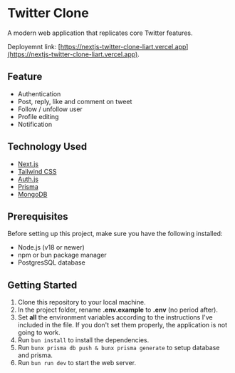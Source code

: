 # Twitter Clone

A modern web application that replicates core Twitter features.

Deployemnt link: [https://nextjs-twitter-clone-liart.vercel.app](https://nextjs-twitter-clone-liart.vercel.app).

## Feature

- Authentication
- Post, reply, like and comment on tweet
- Follow / unfollow user
- Profile editing
- Notification

## Technology Used

- [Next.js](https://nextjs.org)
- [Tailwind CSS](https://tailwindcss.com)
- [Auth.js](https://authjs.dev)
- [Prisma](https://prisma.io)
- [MongoDB](https://www.mongodb.com/)

## Prerequisites

Before setting up this project, make sure you have the following installed:

- Node.js (v18 or newer)
- npm or bun package manager
- PostgresSQL database

## Getting Started

1.  Clone this repository to your local machine.
2.  In the project folder, rename **.env.example** to **.env** (no period after).
3.  Set **all** the environment variables according to the instructions I've included in the file. If you don't set them properly, the application is not going to work.
4.  Run `bun install` to install the dependencies.
5.  Run `bunx prisma db push & bunx prisma generate` to setup database and prisma.
6.  Run `bun run dev` to start the web server.

